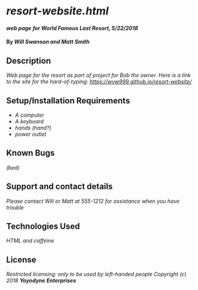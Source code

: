 # _resort-website.html_

#### _web page for World Famous Last Resort, 5/22/2018_

#### By _**Will Swanson and Matt Smith**_

## Description

_Web page for the resort as part of project for Bob the owner. Here is a link to the site for the hard-of-typing: https://wvw999.github.io/resort-website/_

## Setup/Installation Requirements

* _A computer_
* _A keyboard_
* _hands (hand?)_
* _power outlet_

## Known Bugs

_(bed)_

## Support and contact details

_Please contact Will or Matt at 555-1212 for assistance when you have trouble_

## Technologies Used

_HTML and caffeine_

## License

_Restricted licensing: only to be used by left-handed people
Copyright (c) 2018 **_Yoyodyne Enterprises_**_
